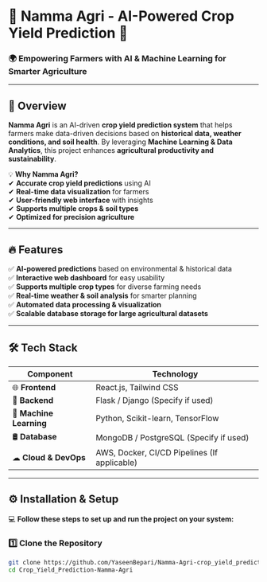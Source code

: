 # 🌾 Namma Agri - AI-Powered Crop Yield Prediction 🚀  

### 🌍 **Empowering Farmers with AI & Machine Learning for Smarter Agriculture**  

---

## 🎯 **Overview**  
**Namma Agri** is an AI-driven **crop yield prediction system** that helps farmers make data-driven decisions based on **historical data, weather conditions, and soil health**. By leveraging **Machine Learning & Data Analytics**, this project enhances **agricultural productivity and sustainability**.  

💡 **Why Namma Agri?**  
✔ **Accurate crop yield predictions** using AI  
✔ **Real-time data visualization** for farmers  
✔ **User-friendly web interface** with insights  
✔ **Supports multiple crops & soil types**  
✔ **Optimized for precision agriculture**  

---

## 🔥 **Features**  
✅ **AI-powered predictions** based on environmental & historical data  
✅ **Interactive web dashboard** for easy usability  
✅ **Supports multiple crop types** for diverse farming needs  
✅ **Real-time weather & soil analysis** for smarter planning  
✅ **Automated data processing & visualization**  
✅ **Scalable database storage for large agricultural datasets**  

---

## 🛠 **Tech Stack**  
| **Component**   | **Technology**    |
|---------------|------------------|
| 🌐 **Frontend** | React.js, Tailwind CSS  |
| 🔧 **Backend**  | Flask / Django (Specify if used) |
| 🤖 **Machine Learning** | Python, Scikit-learn, TensorFlow |
| 🛢 **Database** | MongoDB / PostgreSQL (Specify if used) |
| ☁ **Cloud & DevOps** | AWS, Docker, CI/CD Pipelines (If applicable) |

---

## ⚙️ **Installation & Setup**  
💻 **Follow these steps to set up and run the project on your system:**  

### 1️⃣ **Clone the Repository**  
```sh
git clone https://github.com/YaseenBepari/Namma-Agri-crop_yield_prediction-.git
cd Crop_Yield_Prediction-Namma-Agri
